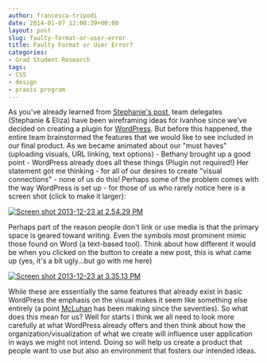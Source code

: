 ```yaml
---
author: francesca-tripodi
date: 2014-01-07 12:00:39+00:00
layout: post
slug: faulty-format-or-user-error
title: Faulty Format or User Error?
categories:
- Grad Student Research
tags:
- CSS
- design
- praxis program
---
```


As you've already learned from [Stephanie's post ](http://www.scholarslab.org/grad-student-research/turning-points-in-praxis-new-roles-wire-frames-and-programming-languages/) team delegates (Stephanie & Eliza) have been wireframing ideas for Ivanhoe since we've decided on creating a plugin for [WordPress](http://wordpress.org/). But before this happened, the entire team brainstormed the features that we would like to see included in our final product. As we became animated about our "must haves" (uploading visuals, URL linking, text options) - Bethany brought up a good point - WordPress already does all these things (Plugin not required!) Her statement got me thinking - for all of our desires to create "visual connections" - none of us do this! Perhaps some of the problem comes with the way WordPress is set up - for those of us who rarely notice here is a screen shot (click to make it larger):


[![Screen shot 2013-12-23 at 2.54.29 PM](http://static.scholarslab.org/wp-content/uploads/2013/12/Screen-shot-2013-12-23-at-2.54.29-PM-300x157.png)](http://static.scholarslab.org/wp-content/uploads/2013/12/Screen-shot-2013-12-23-at-2.54.29-PM.png)


Perhaps part of the reason people don't link or use media is that the primary space is geared toward writing. Even the symbols most prominent mimic those found on Word (a text-based tool). Think about how different it would be when you clicked on the button to create a new post, this is what came up (yes, it's a bit ugly...but go with me here)

[![Screen shot 2013-12-23 at 3.35.13 PM](http://static.scholarslab.org/wp-content/uploads/2013/12/Screen-shot-2013-12-23-at-3.35.13-PM-300x277.png)](http://static.scholarslab.org/wp-content/uploads/2013/12/Screen-shot-2013-12-23-at-3.35.13-PM.png)

While these are essentially the same features that already exist in basic WordPress the emphasis on the visual makes it seem like something else entirely (a point [McLuhan](http://www.youtube.com/watch?v=ImaH51F4HBw) has been making since the seventies). So what does this mean for us? Well for starts I think we all need to look more carefully at what WordPress already offers and then think about how the organization/visualization of what we create will influence user application in ways we might not intend. Doing so will help us create a product that people want to use but also an environment that fosters our intended ideas.
